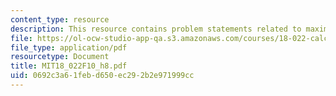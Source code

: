 ```yaml
---
content_type: resource
description: This resource contains problem statements related to maxima and minima.
file: https://ol-ocw-studio-app-qa.s3.amazonaws.com/courses/18-022-calculus-of-several-variables-fall-2010/0692c3a61febd650ec292b2e971999cc_MIT18_022F10_h8.pdf
file_type: application/pdf
resourcetype: Document
title: MIT18_022F10_h8.pdf
uid: 0692c3a6-1feb-d650-ec29-2b2e971999cc
---
```

